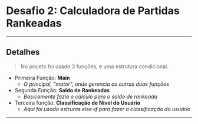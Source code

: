# Desafio 2: Calculadora de Partidas Rankeadas
------
## Detalhes
> No projeto foi usado 3 funções, e uma estrutura condicional.

- Primeira Função: **Main**
    - *O principal, "motor", onde gerencia as outras duas funções*
- Segunda Função: **Saldo de Rankeadas**
    - *Basicamente fazia o cálculo para o saldo de rankeada*
- Terceira função: **Classificação de Nível do Usuário**
    - *Aqui foi usado estruras else-if para fazer a classificação do usuário*
------